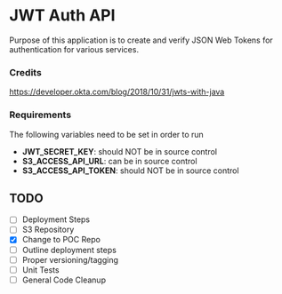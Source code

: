 # JWT Auth API #
Purpose of this application is to create and verify JSON Web Tokens for authentication for various services.

### Credits ###
https://developer.okta.com/blog/2018/10/31/jwts-with-java

### Requirements ###
The following variables need to be set in order to run
- **JWT_SECRET_KEY**: should NOT be in source control
- **S3_ACCESS_API_URL**: can be in source control
- **S3_ACCESS_API_TOKEN**: should NOT be in source control

## TODO ##
- [ ] Deployment Steps
- [ ] S3 Repository
- [x] Change to POC Repo
- [ ] Outline deployment steps
- [ ] Proper versioning/tagging
- [ ] Unit Tests
- [ ] General Code Cleanup
